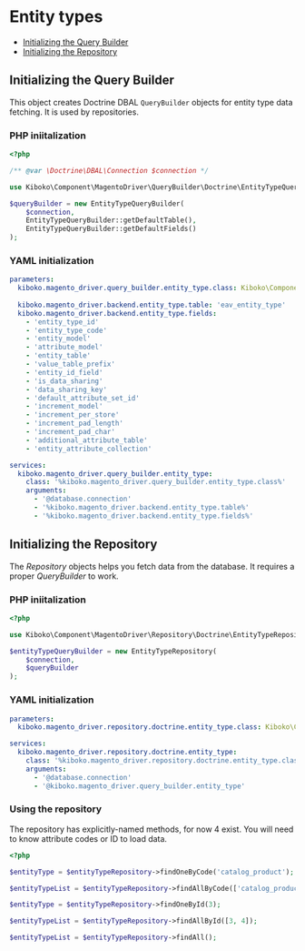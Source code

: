 # Entity types

* [Initializing the Query Builder](#initializing-the-query-builder)
* [Initializing the Repository](#initializing-the-repository)

## Initializing the Query Builder

This object creates Doctrine DBAL `QueryBuilder` objects for entity type data fetching. It is used by repositories.

### PHP iniitalization

```php
<?php

/** @var \Doctrine\DBAL\Connection $connection */

use Kiboko\Component\MagentoDriver\QueryBuilder\Doctrine\EntityTypeQueryBuilder;

$queryBuilder = new EntityTypeQueryBuilder(
    $connection,
    EntityTypeQueryBuilder::getDefaultTable(),
    EntityTypeQueryBuilder::getDefaultFields()
);
```

### YAML initialization

```yaml
parameters:
  kiboko.magento_driver.query_builder.entity_type.class: Kiboko\Component\MagentoDriver\QueryBuilder\Doctrine\EntityTypeQueryBuilder
  
  kiboko.magento_driver.backend.entity_type.table: 'eav_entity_type'
  kiboko.magento_driver.backend.entity_type.fields:
    - 'entity_type_id'
    - 'entity_type_code'
    - 'entity_model'
    - 'attribute_model'
    - 'entity_table'
    - 'value_table_prefix'
    - 'entity_id_field'
    - 'is_data_sharing'
    - 'data_sharing_key'
    - 'default_attribute_set_id'
    - 'increment_model'
    - 'increment_per_store'
    - 'increment_pad_length'
    - 'increment_pad_char'
    - 'additional_attribute_table'
    - 'entity_attribute_collection'

services:
  kiboko.magento_driver.query_builder.entity_type:
    class: '%kiboko.magento_driver.query_builder.entity_type.class%'
    arguments:
      - '@database.connection'
      - '%kiboko.magento_driver.backend.entity_type.table%'
      - '%kiboko.magento_driver.backend.entity_type.fields%'
```

## Initializing the Repository

The *Repository* objects helps you fetch data from the database. It requires a proper *QueryBuilder* to work.

### PHP iniitalization

```php
<?php

use Kiboko\Component\MagentoDriver\Repository\Doctrine\EntityTypeRepository;

$entityTypeQueryBuilder = new EntityTypeRepository(
	$connection,
	$queryBuilder
);
```

### YAML initialization

```yaml
parameters:
  kiboko.magento_driver.repository.doctrine.entity_type.class: Kiboko\Component\MagentoDriver\Repository\Doctrine\EntityTypeRepository

services:
  kiboko.magento_driver.repository.doctrine.entity_type:
    class: '%kiboko.magento_driver.repository.doctrine.entity_type.class%'
    arguments:
      - '@database.connection'
      - '@kiboko.magento_driver.query_builder.entity_type'
```

### Using the repository

The repository has explicitly-named methods, for now 4 exist. You will need to know attribute codes or ID to load data.

```php
<?php

$entityType = $entityTypeRepository->findOneByCode('catalog_product');

$entityTypeList = $entityTypeRepository->findAllByCode(['catalog_product', 'catalog_category']);

$entityType = $entityTypeRepository->findOneById(3);

$entityTypeList = $entityTypeRepository->findAllById([3, 4]);

$entityTypeList = $entityTypeRepository->findAll();
```
